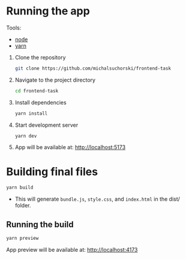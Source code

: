 # Running the app

Tools:
- [node](https://nodejs.org/)
- [yarn](https://yarnpkg.com/)
  

1. Clone the repository
   
   ```bash
   git clone https://github.com/michalsuchorski/frontend-task
   ```
2. Navigate to the project directory
   
   ```bash
   cd frontend-task
   ```
3. Install dependencies
   
   ```bash
   yarn install
   ```
4. Start development server

   ```bash
   yarn dev
   ```

5. App will be available at: [http://localhost:5173](http://localhost:5173)

  # Building final files
  ```bash
  yarn build
  ```

  - This will generate `bundle.js`, `style.css`, and `index.html` in the dist/ folder.

  ## Running the build

  ```bash
  yarn preview
  ```
  App preview will be available at: [http://localhost:4173](http://localhost:4173)

  
   

